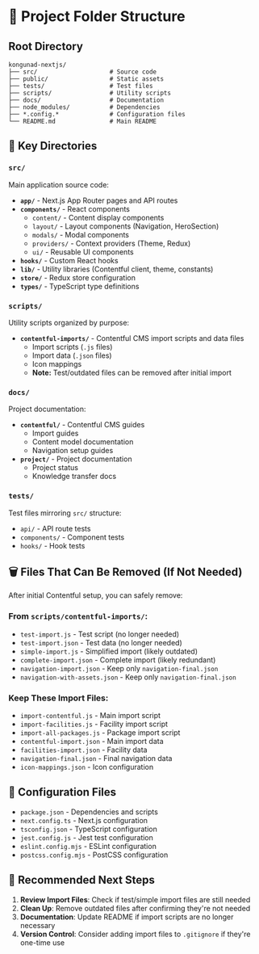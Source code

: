 # 📁 Project Folder Structure

## Root Directory

```
kongunad-nextjs/
├── src/                    # Source code
├── public/                 # Static assets
├── tests/                  # Test files
├── scripts/                # Utility scripts
├── docs/                   # Documentation
├── node_modules/           # Dependencies
├── *.config.*              # Configuration files
└── README.md               # Main README
```

## 📂 Key Directories

### `src/`
Main application source code:
- **`app/`** - Next.js App Router pages and API routes
- **`components/`** - React components
  - `content/` - Content display components
  - `layout/` - Layout components (Navigation, HeroSection)
  - `modals/` - Modal components
  - `providers/` - Context providers (Theme, Redux)
  - `ui/` - Reusable UI components
- **`hooks/`** - Custom React hooks
- **`lib/`** - Utility libraries (Contentful client, theme, constants)
- **`store/`** - Redux store configuration
- **`types/`** - TypeScript type definitions

### `scripts/`
Utility scripts organized by purpose:
- **`contentful-imports/`** - Contentful CMS import scripts and data files
  - Import scripts (`.js` files)
  - Import data (`.json` files)
  - Icon mappings
  - **Note:** Test/outdated files can be removed after initial import

### `docs/`
Project documentation:
- **`contentful/`** - Contentful CMS guides
  - Import guides
  - Content model documentation
  - Navigation setup guides
- **`project/`** - Project documentation
  - Project status
  - Knowledge transfer docs

### `tests/`
Test files mirroring `src/` structure:
- `api/` - API route tests
- `components/` - Component tests
- `hooks/` - Hook tests

## 🗑️ Files That Can Be Removed (If Not Needed)

After initial Contentful setup, you can safely remove:

### From `scripts/contentful-imports/`:
- `test-import.js` - Test script (no longer needed)
- `test-import.json` - Test data (no longer needed)
- `simple-import.js` - Simplified import (likely outdated)
- `complete-import.json` - Complete import (likely redundant)
- `navigation-import.json` - Keep only `navigation-final.json`
- `navigation-with-assets.json` - Keep only `navigation-final.json`

### Keep These Import Files:
- `import-contentful.js` - Main import script
- `import-facilities.js` - Facility import script
- `import-all-packages.js` - Package import script
- `contentful-import.json` - Main import data
- `facilities-import.json` - Facility data
- `navigation-final.json` - Final navigation data
- `icon-mappings.json` - Icon configuration

## 📝 Configuration Files

- `package.json` - Dependencies and scripts
- `next.config.ts` - Next.js configuration
- `tsconfig.json` - TypeScript configuration
- `jest.config.js` - Jest test configuration
- `eslint.config.mjs` - ESLint configuration
- `postcss.config.mjs` - PostCSS configuration

## 🎯 Recommended Next Steps

1. **Review Import Files**: Check if test/simple import files are still needed
2. **Clean Up**: Remove outdated files after confirming they're not needed
3. **Documentation**: Update README if import scripts are no longer necessary
4. **Version Control**: Consider adding import files to `.gitignore` if they're one-time use


